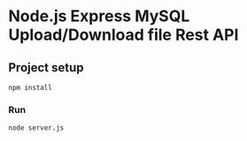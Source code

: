 # Node.js Express MySQL Upload/Download file Rest API

## Project setup
```
npm install
```

### Run
```
node server.js
```
